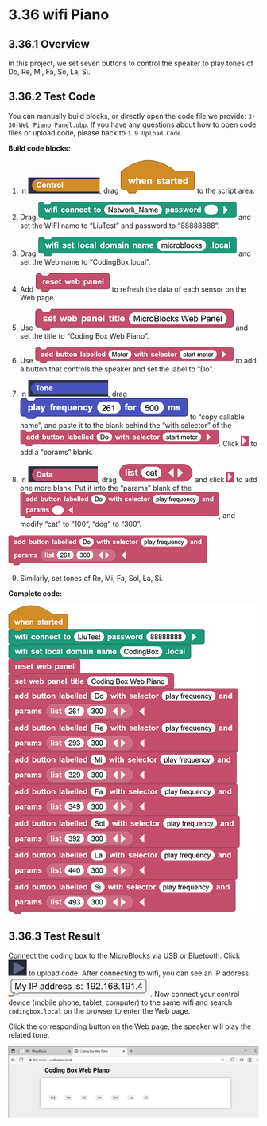 # 3.36 wifi Piano

## 3.36.1 Overview

In this project, we set seven buttons to control the speaker to play tones of Do, Re, Mi, Fa, So, La, Si.

## 3.36.2 Test Code

You can manually build blocks, or directly open the code file we provide: `3-36-Web Piano Panel.ubp`. If you have any questions about how to open code files or upload code, please back to `1.9 Upload Code`.

**Build code blocks:**

1. In ![](./media/control.png), drag ![](./media/t1.png) to the script area.
2. Drag ![t195](./media/t195.png) and set the WIFI name to “LiuTest” and password to “88888888”.
3. Drag ![t196](./media/t196.png) and set the Web name to “CodingBox.local”.
4. Add ![t170](./media/t197.png) to refresh the data of each sensor on the Web page.
5. Use ![t198](./media/t198.png) and set the title to “Coding Box Web Piano”.
6. Use ![t207](./media/t207.png) to add a button that controls the speaker and set the label to “Do”.
7. In ![tone](./media/tone.png), drag ![img](./media/t64.png) to “copy callable name”, and paste it to the blank behind the “with selector” of the ![t221](./media/t221.png). Click ![t219](./media/t219.png) to add a “params” blank.

8. In ![](./media/data.png), drag ![t217](./media/t217.png) and click ![t219](./media/t219.png) to add one more blank. Put it into the “params” blank of the![t222](./media/t222.png), and modify “cat” to “100”, “dog” to “300”.

![t223](./media/t223.png)

9. Similarly, set tones of Re, Mi, Fa, Sol, La, Si.

**Complete code:**

![t224](./media/t224.png)

## 3.36.3 Test Result

Connect the coding box to the MicroBlocks via USB or Bluetooth. Click ![t59](./media/t59.png) to upload code. After connecting to wifi, you can see an IP address: ![t212](./media/t212.png). Now connect your control device (mobile phone, tablet, computer) to the same wifi and search `codingbox.local` on the browser to enter the Web page. 

Click the corresponding button on the Web page, the speaker will play the related tone.

![t225](./media/t225.png)
